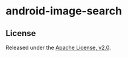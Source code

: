 android-image-search
====================

## License

Released under the [Apache License, v2.0](http://www.apache.org/licenses/LICENSE-2.0).
